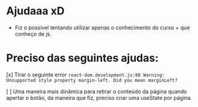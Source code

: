 # Ajudaaa xD
- Fiz o possível tentando utilizar apenas o conhecimento do curso + que conheço de js.
# Preciso das seguintes ajudas:  
[x] Tirar o seguinte error `react-dom.development.js:88 Warning: Unsupported style property margin-left. Did you mean marginLeft?`  

[ ] Uma maneira mais dinâmica para retirar o conteúdo da página quando apertar o botão, da maneira que fiz, preciso criar uma useState por página.
